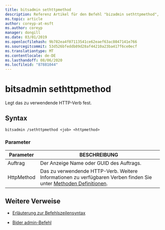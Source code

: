 ```yaml
---
title: bitsadmin sethttpmethod
description: Referenz Artikel für den Befehl "bizadmin sethttpmethod", der das zu verwendende HTTP-Verb festlegt.
ms.topic: article
author: coreyp-at-msft
ms.author: coreyp
manager: dongill
ms.date: 03/01/2019
ms.openlocfilehash: 9b782ea4f07113541ce62eaef63ac8047141e766
ms.sourcegitcommit: 53d526bfeddb89d28af44210a23ba417f6ce0ecf
ms.translationtype: MT
ms.contentlocale: de-DE
ms.lasthandoff: 08/06/2020
ms.locfileid: "87881044"
---
```

# <a name="bitsadmin-sethttpmethod"></a>bitsadmin sethttpmethod

Legt das zu verwendende HTTP-Verb fest.

## <a name="syntax"></a>Syntax

```
bitsadmin /sethttpmethod <job> <httpmethod>
```

### <a name="parameters"></a>Parameter

| Parameter | BESCHREIBUNG |
| --------- | ----------- |
| Auftrag | Der Anzeige Name oder GUID des Auftrags. |
| HttpMethod | Das zu verwendende HTTP-Verb. Weitere Informationen zu verfügbaren Verben finden Sie unter [Methoden Definitionen](https://www.w3.org/Protocols/rfc2616/rfc2616-sec9.html). |

## <a name="additional-references"></a>Weitere Verweise

- [Erläuterung zur Befehlszeilensyntax](command-line-syntax-key.md)

- [Bider admin-Befehl](bitsadmin.md)
